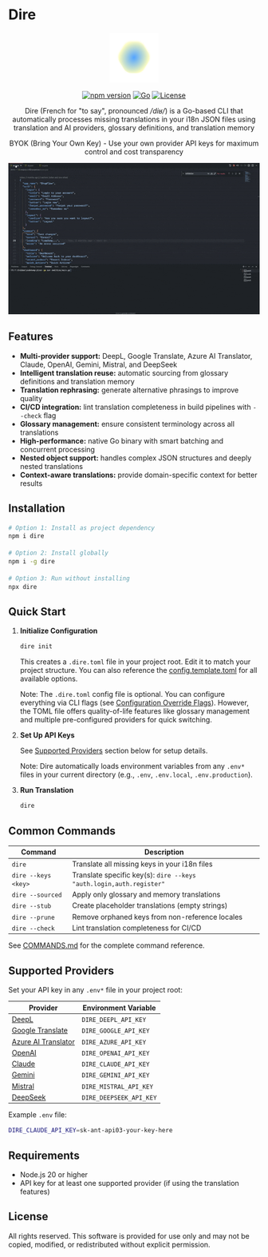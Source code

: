# Dire

<p align="center">
<img src="https://raw.githubusercontent.com/juliandreas/dire-cli/refs/heads/main/assets/dire.png" alt="Dire Logo">
</p>

<p align="center">
    <a href="https://www.npmjs.com/package/dire"><img src="https://img.shields.io/npm/v/dire" alt="npm version"></a>
    <a href="https://github.com/juliandreas/dire-cli"><img src="https://img.shields.io/badge/language-Go-00ADD8?logo=go" alt="Go"></a>
    <a href="https://github.com/juliandreas/dire-cli/blob/main/LICENSE"><img src="https://img.shields.io/badge/license-freeware-black" alt="License"></a>
</p>

<p align="center">
Dire (French for "to say", pronounced <em>/diʁ/</em>) is a Go-based CLI that automatically processes missing translations in your i18n JSON files using translation and AI providers, glossary definitions, and translation memory
</p>

<p align="center">
BYOK (Bring Your Own Key) - Use your own provider API keys for maximum control and cost transparency
</p>

<p align="center">
<img src="https://raw.githubusercontent.com/juliandreas/dire-cli/refs/heads/main/assets/demo.gif" alt="Dire Demo" width="800">
</p>

## Features

- **Multi-provider support:** DeepL, Google Translate, Azure AI Translator, Claude, OpenAI, Gemini, Mistral, and DeepSeek
- **Intelligent translation reuse:** automatic sourcing from glossary definitions and translation memory
- **Translation rephrasing:** generate alternative phrasings to improve quality
- **CI/CD integration:** lint translation completeness in build pipelines with `--check` flag
- **Glossary management:** ensure consistent terminology across all translations
- **High-performance:** native Go binary with smart batching and concurrent processing
- **Nested object support:** handles complex JSON structures and deeply nested translations
- **Context-aware translations:** provide domain-specific context for better results

## Installation

```bash
# Option 1: Install as project dependency
npm i dire

# Option 2: Install globally
npm i -g dire

# Option 3: Run without installing
npx dire
```

## Quick Start

1. **Initialize Configuration**

   ```bash
   dire init
   ```

   This creates a `.dire.toml` file in your project root. Edit it to match your project structure. You can also reference the [config.template.toml](config.template.toml) for all available options.

   Note: The `.dire.toml` config file is optional. You can configure everything via CLI flags (see [Configuration Override Flags](COMMANDS.md#configuration-override-flags)). However, the TOML file offers quality-of-life features like glossary management and multiple pre-configured providers for quick switching.

2. **Set Up API Keys**

   See [Supported Providers](#supported-providers) section below for setup details.

   Note: Dire automatically loads environment variables from any `.env*` files in your current directory (e.g., `.env`, `.env.local`, `.env.production`).

3. **Run Translation**

   ```bash
   dire
   ```

## Common Commands

| Command             | Description                                                         |
| ------------------- | ------------------------------------------------------------------- |
| `dire`              | Translate all missing keys in your i18n files                       |
| `dire --keys <key>` | Translate specific key(s): `dire --keys "auth.login,auth.register"` |
| `dire --sourced`    | Apply only glossary and memory translations                         |
| `dire --stub`       | Create placeholder translations (empty strings)                     |
| `dire --prune`      | Remove orphaned keys from non-reference locales                     |
| `dire --check`      | Lint translation completeness for CI/CD                             |

See [COMMANDS.md](COMMANDS.md) for the complete command reference.

## Supported Providers

Set your API key in any `.env*` file in your project root:

| Provider                                                                                    | Environment Variable    |
| ------------------------------------------------------------------------------------------- | ----------------------- |
| [DeepL](https://www.deepl.com/)                                                             | `DIRE_DEEPL_API_KEY`    |
| [Google Translate](https://cloud.google.com/translate)                                      | `DIRE_GOOGLE_API_KEY`   |
| [Azure AI Translator](https://azure.microsoft.com/en-us/products/ai-services/ai-translator) | `DIRE_AZURE_API_KEY`    |
| [OpenAI](https://openai.com/)                                                               | `DIRE_OPENAI_API_KEY`   |
| [Claude](https://www.anthropic.com/)                                                        | `DIRE_CLAUDE_API_KEY`   |
| [Gemini](https://gemini.google.com/)                                                        | `DIRE_GEMINI_API_KEY`   |
| [Mistral](https://mistral.ai/)                                                              | `DIRE_MISTRAL_API_KEY`  |
| [DeepSeek](https://deepseek.com/)                                                           | `DIRE_DEEPSEEK_API_KEY` |

Example `.env` file:

```bash
DIRE_CLAUDE_API_KEY=sk-ant-api03-your-key-here
```

## Requirements

- Node.js 20 or higher
- API key for at least one supported provider (if using the translation features)

## License

All rights reserved. This software is provided for use only and may not be copied, modified, or redistributed without explicit permission.
